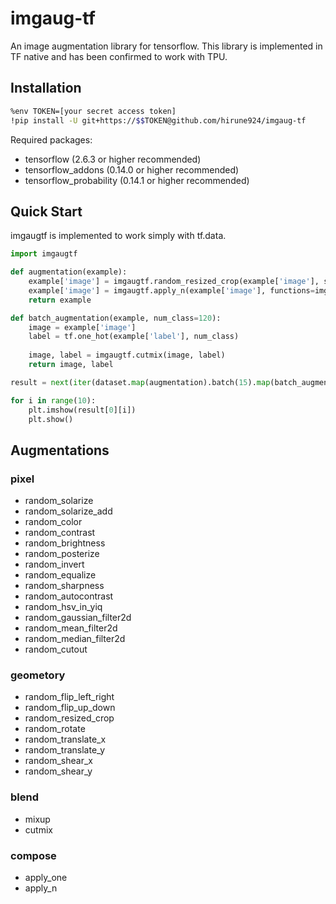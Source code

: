 # imgaug-tf

An image augmentation library for tensorflow. 
This library is implemented in TF native and has been confirmed to work with TPU.

## Installation
```bash
%env TOKEN=[your secret access token]
!pip install -U git+https://$$TOKEN@github.com/hirune924/imgaug-tf
```
Required packages:
- tensorflow (2.6.3 or higher recommended)
- tensorflow_addons (0.14.0 or higher recommended)
- tensorflow_probability (0.14.1 or higher recommended)

## Quick Start
imgaugtf is implemented to work simply with tf.data.
```python
import imgaugtf

def augmentation(example):
    example['image'] = imgaugtf.random_resized_crop(example['image'], size=[256, 256], prob=1.0)
    example['image'] = imgaugtf.apply_n(example['image'], functions=imgaugtf.operators, num_ops=2, prob=1.0)
    return example

def batch_augmentation(example, num_class=120):
    image = example['image']
    label = tf.one_hot(example['label'], num_class)
    
    image, label = imgaugtf.cutmix(image, label)
    return image, label

result = next(iter(dataset.map(augmentation).batch(15).map(batch_augmentation)))

for i in range(10):
    plt.imshow(result[0][i])
    plt.show()
```

## Augmentations
### pixel
* random_solarize
* random_solarize_add
* random_color
* random_contrast
* random_brightness
* random_posterize
* random_invert
* random_equalize
* random_sharpness
* random_autocontrast
* random_hsv_in_yiq
* random_gaussian_filter2d
* random_mean_filter2d
* random_median_filter2d
* random_cutout

### geometory
* random_flip_left_right
* random_flip_up_down
* random_resized_crop
* random_rotate
* random_translate_x
* random_translate_y
* random_shear_x
* random_shear_y

### blend
* mixup
* cutmix

### compose
* apply_one
* apply_n

